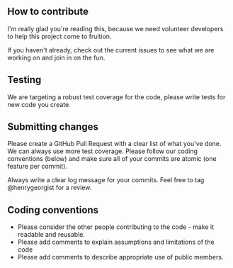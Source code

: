 ## How to contribute
I'm really glad you're reading this, because we need volunteer developers to help this project come to fruition.

If you haven't already, check out the current issues to see what we are working on and join in on the fun.

## Testing
We are targeting a robust test coverage for the code, please write tests for new code you create.

## Submitting changes
Please create a GitHub Pull Request with a clear list of what you've done. We can always use more test coverage. Please follow our coding conventions (below) and make sure all of your commits are atomic (one feature per commit).

Always write a clear log message for your commits. Feel free to tag @henrygeorgist for a review.

## Coding conventions

- Please consider the other people contributing to the code - make it readable and reusable.
- Please add comments to explain assumptions and limitations of the code
- Please add comments to describe appropriate use of public members.

